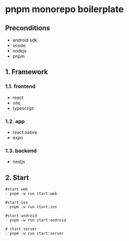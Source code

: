 # pnpm monorepo boilerplate

## Preconditions

- android sdk
- xcode
- nodejs
- pnpm

## 1. Framework

### 1.1. frontend

- react
- vite
- typescript

### 1.2. app

- react native
- expo

### 1.3. backend

- nestjs

## 2. Start

```shell
#start web
- pnpm -w run start:web

#start ios
- pnpm -w run start:ios

#start android
- pnpm -w run start:android

# start server
- pnpm -w run start:server
```